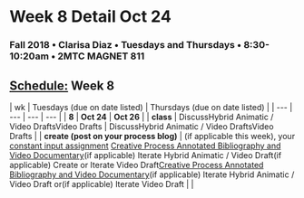 # Week 8 Detail Oct 24

### Fall 2018 • Clarisa Diaz • Tuesdays and Thursdays • 8:30-10:20am • 2MTC MAGNET 811

## [Schedule:](./) Week 8

| wk | Tuesdays \(due on date listed\) | Thursdays \(due on date listed\) |
| --- | --- | --- | --- |
| **8** | **Oct 24** | **Oct 26** |
| **class** | DiscussHybrid Animatic / Video DraftsVideo Drafts |  DiscussHybrid Animatic / Video DraftsVideo Drafts |
| **create \(post on your process blog\)** |  \(if applicable this week\), your [constant input assignment](../assignments/constant-input-or-output.md)   [Creative Process Annotated Bibliography and Video Documentary](../projects/creative-process-annotated-bibliography-and-video-documentary.md)\(if applicable\) Iterate Hybrid Animatic / Video Draft\(if applicable\) Create or Iterate Video Draft[Creative Process Annotated Bibliography and Video Documentary](../projects/creative-process-annotated-bibliography-and-video-documentary.md)\(if applicable\) Iterate Hybrid Animatic / Video Draft or\(if applicable\) Iterate Video Draft |  |

